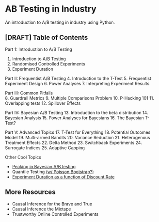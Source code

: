 
# AB Testing in Industry

An introduction to A/B testing in industry using Python. 

## [DRAFT] Table of Contents 

Part 1: Introduction to A/B Testing
 1. Introduction to A/B Testing
 2. Randomised Controlled Experiments
 3. Experiment Duration

Part II: Frequentist A/B Testing
 4. Introduction to the T-Test
 5. Frequentist Experiment Design
 6. Power Analyses
 7. Interpreting Experiment Results

Part III: Common Pitfalls  
 8. Guardrail Metrics
 9. Multiple Comparisons Problem
 10. P-Hacking 101
 11. Overlapping tests
 12. Spillover Effects

Part IV: Bayesian A/B Testing
 13. Introduction to the beta distribution
 14. Bayesian Analysis
 15. Power Analyses for Bayesians
 16. The Bayesian T-Test?

Part V: Advanced Topics
 17. T-Test for Everything 
 18. Potential Outcomes Model
 19. Multi-armed Bandits
 20. Variance Reduction
 21. Heterogenous Treatment Effects
 22. Delta Method
 23. Switchback Experiments
 24. Surrogate Indices
 25. Adaptive Capping


Other Cool Topics
 * [Peaking in Bayesian A/B testing](http://varianceexplained.org/r/bayesian-ab-testing/#:~:text=Bayesian%20A%2FB%20testing%20is,about%20what%20promises%20it%20makes.)
 * Quantile Testing [(w/ Poisson Bootstrap?)](https://engineering.atspotify.com/2022/03/comparing-quantiles-at-scale-in-online-a-b-testing/)
 * [Experiment Duration as a function of Discount Rate](https://chris-said.io/2020/01/10/optimizing-sample-sizes-in-ab-testing-part-I/)


## More Resources
 * Causal Inference for the Brave and True
 * Causal Inference the Mixtape
 * Trustworthy Online Controlled Experiments
